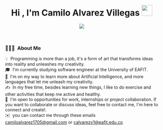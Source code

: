 <h1 align="center">Hi , I'm Camilo Alvarez Villegas <img src="https://media.giphy.com/media/hvRJCLFzcasrR4ia7z/giphy.gif" width="35"></h1>
<p align="center">
  <a href="https://github.com/DenverCoder1/readme-typing-svg"><img src="https://readme-typing-svg.herokuapp.com?font=Time+New+Roman&color=%23C8BE25&size=25&center=true&vCenter=true&width=600&height=100&lines=Software+Engineer+Student;Competitive+Programmer;Always+learning+new+things;Build+the+future+one+line+at+a+time;Dream+in+code+build+with+purpose"></a>
</p>

<br>

<p align="center"> 

### 👨🏻‍💻 &nbsp;About Me

💡 &nbsp;Programming is more than a job, it's a form of art that transforms ideas into reality and unleashes my creativity.\
🎓 &nbsp;I'm currently studying software engineer at the University of EAFIT.\
🌱 &nbsp;I'm on my way to learn more about Artificial Intelligence, and more languages that let me unleash my creativity.\
✍️ &nbsp;In my free time, besides learning new things, I like to do exercise and other activities that keep me active and healthy.\
💬 &nbsp;I'm open to opportunities for work, internships or project collaboration. If you want to collaborate or discuss ideas, feel free to contact me, I'm here to connect and create!.\
✉️ &nbsp;you can contact me through these emails camiloalvarez1705@gmail.com or calvarezv1@eafit.edu.co

